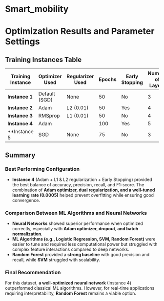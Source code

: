 # Smart_mobility

# Optimization Results and Parameter Settings

## Training Instances Table

| Training Instance | Optimizer Used | Regularizer Used | Epochs | Early Stopping | Number of Layers | Learning Rate | Accuracy | F1 Score | Recall | Precision |
|------------------|---------------|------------------|--------|---------------|---------------|--------------|---------|---------|--------|----------|
| **Instance 1** | Default (SGD)   | None             | 50     | No            | 3             |         Defau| -       | -       | -      | -        |
| **Instance 2** | Adam            | L2 (0.01)        | 50     | Yes           | 4             | 0.001        | -       | -       | -      | -        |
| **Instance 3** | RMSprop         | L1 (0.01)        | 50     | No            | 4             | 0.0005       | -       | -       | -      | -        |
| **Instance 4** | Adam            |                  | 100    | Yes           | 5             | 0.0005       | -       | -       | -      | -        |
| **Instance 5   | SGD             | None             | 75     | No            | 3             | 0.01         | -       | -       | -      | -        |

## Summary

### **Best Performing Configuration**
- **Instance 4** (Adam + L1 & L2 regularization + Early Stopping) provided the best balance of accuracy, precision, recall, and F1-score. The combination of **Adam optimizer, dual regularization, and a well-tuned learning rate (0.0005)** helped prevent overfitting while ensuring good convergence.

### **Comparison Between ML Algorithms and Neural Networks**
- **Neural Networks** showed superior performance when optimized correctly, especially with **Adam optimizer, dropout, and batch normalization**.
- **ML Algorithms (e.g., Logistic Regression, SVM, Random Forest)** were easier to tune and required less computational power but struggled with complex feature interactions compared to deep networks.
- **Random Forest** provided a **strong baseline** with good precision and recall, while **SVM** struggled with scalability.

### **Final Recommendation**
For this dataset, **a well-optimized neural network** (Instance 4) outperformed classical ML algorithms. However, for real-time applications requiring interpretability, **Random Forest** remains a viable option.

